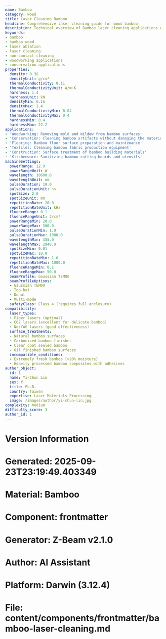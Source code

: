 ```yaml
---
name: Bamboo
category: wood
title: Laser Cleaning Bamboo
headline: Comprehensive laser cleaning guide for wood bamboo
description: Technical overview of Bamboo laser cleaning applications and parameters
keywords:
- bamboo
- bamboo wood
- laser ablation
- laser cleaning
- non-contact cleaning
- woodworking applications
- conservation applications
properties:
  density: 0.38
  densityUnit: g/cm³
  thermalConductivity: 0.11
  thermalConductivityUnit: W/m·K
  hardness: 1.4
  hardnessUnit: kN
  densityMin: 0.16
  densityMax: 1.4
  thermalConductivityMin: 0.04
  thermalConductivityMax: 0.4
  hardnessMin: 0.4
  hardnessMax: 22.2
applications:
- 'Woodworking: Removing mold and mildew from bamboo surfaces'
- 'Conservation: Cleaning bamboo artifacts without damaging the material'
- 'Flooring: Bamboo floor surface preparation and maintenance'
- 'Textiles: Cleaning bamboo fabric production equipment'
- 'Construction: Surface treatment of bamboo building materials'
- 'Kitchenware: Sanitizing bamboo cutting boards and utensils'
machineSettings:
  powerRange: 12.0
  powerRangeUnit: W
  wavelength: 10600.0
  wavelengthUnit: nm
  pulseDuration: 10.0
  pulseDurationUnit: ns
  spotSize: 2.0
  spotSizeUnit: mm
  repetitionRate: 20.0
  repetitionRateUnit: kHz
  fluenceRange: 0.1
  fluenceRangeUnit: J/cm²
  powerRangeMin: 20.0
  powerRangeMax: 500.0
  pulseDurationMin: 1.0
  pulseDurationMax: 1000.0
  wavelengthMin: 355.0
  wavelengthMax: 2940.0
  spotSizeMin: 0.01
  spotSizeMax: 10.0
  repetitionRateMin: 1.0
  repetitionRateMax: 1000.0
  fluenceRangeMin: 0.1
  fluenceRangeMax: 50.0
  beamProfile: Gaussian TEM00
  beamProfileOptions:
  - Gaussian TEM00
  - Top-hat
  - Donut
  - Multi-mode
  safetyClass: Class 4 (requires full enclosure)
compatibility:
  laser_types:
  - Fiber lasers (optimal)
  - CO2 lasers (excellent for delicate bamboo)
  - Nd:YAG lasers (good effectiveness)
  surface_treatments:
  - Natural bamboo surfaces
  - Carbonized bamboo finishes
  - Clear coat sealed bamboo
  - Oil finished bamboo surfaces
  incompatible_conditions:
  - Extremely fresh bamboo (>20% moisture)
  - Heavily processed bamboo composites with adhesives
author_object:
  id: 1
  name: Yi-Chun Lin
  sex: f
  title: Ph.D.
  country: Taiwan
  expertise: Laser Materials Processing
  image: /images/author/yi-chun-lin.jpg
complexity: medium
difficulty_score: 3
author_id: 1
---
```



# Version Information
# Generated: 2025-09-23T23:19:49.403349
# Material: Bamboo
# Component: frontmatter
# Generator: Z-Beam v2.1.0
# Author: AI Assistant
# Platform: Darwin (3.12.4)
# File: content/components/frontmatter/bamboo-laser-cleaning.md